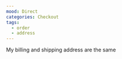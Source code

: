 ```yaml
---
mood: Direct
categories: Checkout
tags:
  - order
  - address
---
```

My billing and shipping address are the same	